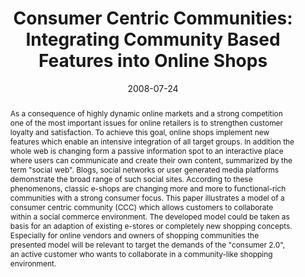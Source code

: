 ---
abstract: As a consequence of highly dynamic online markets and a strong competition
  one of the most important issues for online retailers is to strengthen customer
  loyalty and satisfaction. To achieve this goal, online shops implement new features
  which enable an intensive integration of all target groups. In addition the whole
  web is changing form a passive information spot to an interactive place where users
  can communicate and create their own content, summarized by the term "social web".
  Blogs, social networks or user generated media platforms demonstrate the broad range
  of such social sites. According to these phenomenons, classic e-shops are changing
  more and more to functional-rich communities with a strong consumer focus. This
  paper illustrates a model of a consumer centric community (CCC) which allows customers
  to collaborate within a social commerce environment. The developed model could be
  taken as basis for an adaption of existing e-stores or completely new shopping concepts.
  Especially for online vendors and owners of shopping communities the presented model
  will be relevant to target the demands of the "consumer 2.0", an active customer
  who wants to collaborate in a community-like shopping environment.
authors:
- Peter Leitner
- Thomas Grechenig
date: '2008-07-24'
featured: false
links:
- name: Publik
  url: https://publik.tuwien.ac.at/showentry.php?ID=171809&lang=1
publication_types:
- '0'
publishDate: '2008-07-24'
title: 'Consumer Centric Communities: Integrating Community Based Features into Online
  Shops'
url_pdf: ''
---